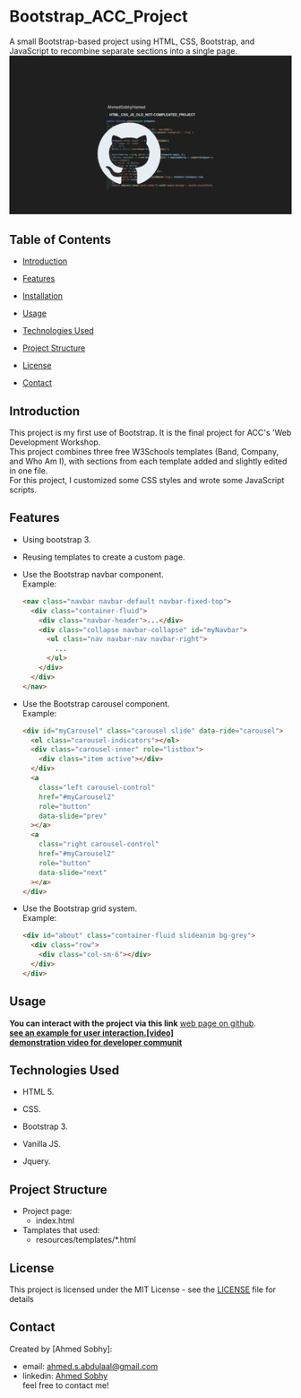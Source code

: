 # Bootstrap_ACC_Project

A small Bootstrap-based project using HTML, CSS, Bootstrap, and JavaScript to recombine separate sections into a single page.
![](repo-image/name.png)

## Table of Contents

- [Introduction](#introduction)
- [Features](#features)
- [Installation](#installation)
- [Usage](#usage)
- [Technologies Used](#technologies-used)
- [Project Structure](#project-structure)
- [License](#license)
- [Contact](#contact)

  <!-- intro -->

## Introduction

This project is my first use of Bootstrap. It is the final project for ACC's 'Web Development Workshop.
<br>
This project combines three free W3Schools templates (Band, Company, and Who Am I), with sections from each template added and slightly edited in one file.
<br>
For this project, I customized some CSS styles and wrote some JavaScript scripts.

  <!-- technologies was used with links if available -->

## Features

- Using bootstrap 3.
- Reusing templates to create a custom page.
- Use the Bootstrap navbar component.
  <br>
  Example:

  ```html
  <nav class="navbar navbar-default navbar-fixed-top">
    <div class="container-fluid">
      <div class="navbar-header">...</div>
      <div class="collapse navbar-collapse" id="myNavbar">
        <ul class="nav navbar-nav navbar-right">
          ...
        </ul>
      </div>
    </div>
  </nav>
  ```

- Use the Bootstrap carousel component.
  <br>
  Example:

  ```html
  <div id="myCarousel" class="carousel slide" data-ride="carousel">
    <ol class="carousel-indicators"></ol>
    <div class="carousel-inner" role="listbox">
      <div class="item active"></div>
    </div>
    <a
      class="left carousel-control"
      href="#myCarousel2"
      role="button"
      data-slide="prev"
    ></a>
    <a
      class="right carousel-control"
      href="#myCarousel2"
      role="button"
      data-slide="next"
    ></a>
  </div>
  ```

- Use the Bootstrap grid system.
  <br>
  Example:

  ```html
  <div id="about" class="container-fluid slideanim bg-grey">
    <div class="row">
      <div class="col-sm-6"></div>
    </div>
  </div>
  ```

  <!-- usage or how to interact with this technologies like api end points and what they do -->

## Usage

**You can interact with the project via this link**
[web page on github]().
<br>
**[see an example for user interaction.[video]](https://youtube.com)**
<br>
**[demonstration video for developer communit](https://www.youtube.com)**

## Technologies Used

- HTML 5.
- CSS.
- Bootstrap 3.
- Vanilla JS.
- Jquery.

  <!-- about the project and a digram of how it work -->

## Project Structure

- Project page:
  - index.html
- Tamplates that used:
  - resources/templates/\*.html
    <!-- licance -->

## License

This project is licensed under the MIT License - see the [LICENSE](/LICENSE) file for details

  <!-- contacts -->

## Contact

Created by [Ahmed Sobhy]:

- email: [ahmed.s.abdulaal@gmail.com](mailto:ahmed.s.abdulaal@gmail.com)
- linkedin: [Ahmed Sobhy](https://www.linkedin.com/in/ahmed-sobhy-b824b7201/)
  <br>
  feel free to contact me!
